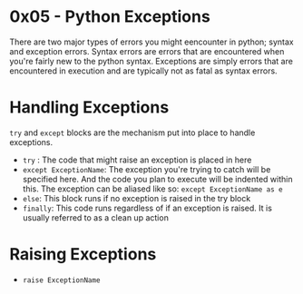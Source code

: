 # 0x05 - Python Exceptions
There are two major types of errors you might eencounter in python; syntax and exception errors. Syntax errors are errors that are encountered when you're fairly new to the python syntax. Exceptions are simply errors that are encountered in execution and are typically not as fatal as syntax errors.

# Handling Exceptions
`try` and `except` blocks are the mechanism put into place to handle exceptions.
* `try` : The code that might raise an exception is placed in here
* `except ExceptionName`: The exception you're trying to catch will be specified here. And the code you plan to execute will be indented within this. The exception can be aliased like so: `except ExceptionName as e`
* `else`: This block runs if no exception is raised in the try block
* `finally`: This code runs regardless of if an exception is raised. It is usually referred to as a clean up action

# Raising Exceptions
* `raise ExceptionName`
